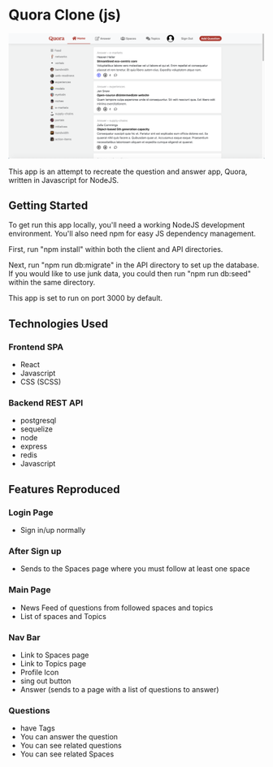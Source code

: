 # Quora Clone (js)

![Home Page](./quora_home.png)

This app is an attempt to recreate the question and answer app, Quora, written in Javascript for NodeJS.

## Getting Started

To get run this app locally, you'll need a working NodeJS development environment. You'll also need npm for easy JS dependency management.

First, run "npm install" within both the client and API directories.

Next, run "npm run db:migrate" in the API directory to set up the database. If you would like to use junk data, you could then run "npm run db:seed" within the same directory.

This app is set to run on port 3000 by default.

## Technologies Used

### Frontend SPA

- React
- Javascript
- CSS (SCSS)

### Backend REST API

- postgresql
- sequelize
- node
- express
- redis
- Javascript

## Features Reproduced

### Login Page

- Sign in/up normally

### After Sign up

- Sends to the Spaces page where you must follow at least one space

### Main Page

- News Feed of questions from followed spaces and topics
- List of spaces and Topics

### Nav Bar

- Link to Spaces page
- Link to Topics page
- Profile Icon
- sing out button
- Answer (sends to a page with a list of questions to answer)

### Questions

- have Tags
- You can answer the question
- You can see related questions
- You can see related Spaces
